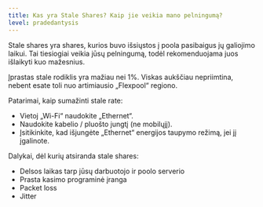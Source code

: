 ```yaml
---
title: Kas yra Stale Shares? Kaip jie veikia mano pelningumą?
level: pradedantysis
---
```


Stale shares yra shares, kurios buvo išsiųstos į poola pasibaigus jų galiojimo laikui. Tai tiesiogiai veikia jūsų pelningumą, todėl rekomenduojama juos išlaikyti kuo mažesnius.

Įprastas stale rodiklis yra mažiau nei 1%. Viskas aukščiau nepriimtina, nebent esate toli nuo artimiausio „Flexpool“ regiono.

Patarimai, kaip sumažinti stale rate:

* Vietoj „Wi-Fi“ naudokite „Ethernet“.
* Naudokite kabelio / pluošto jungtį (ne mobilųjį).
* Įsitikinkite, kad išjungėte „Ethernet“ energijos taupymo režimą, jei jį įgalinote.

Dalykai, dėl kurių atsiranda stale shares:
* Delsos laikas tarp jūsų darbuotojo ir poolo serverio
* Prasta kasimo programinė įranga
* Packet loss
* Jitter